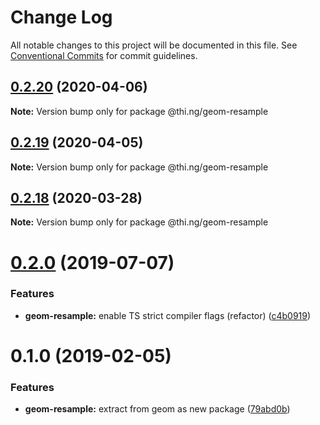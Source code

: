 # Change Log

All notable changes to this project will be documented in this file.
See [Conventional Commits](https://conventionalcommits.org) for commit guidelines.

## [0.2.20](https://github.com/thi-ng/umbrella/compare/@thi.ng/geom-resample@0.2.19...@thi.ng/geom-resample@0.2.20) (2020-04-06)

**Note:** Version bump only for package @thi.ng/geom-resample





## [0.2.19](https://github.com/thi-ng/umbrella/compare/@thi.ng/geom-resample@0.2.18...@thi.ng/geom-resample@0.2.19) (2020-04-05)

**Note:** Version bump only for package @thi.ng/geom-resample





## [0.2.18](https://github.com/thi-ng/umbrella/compare/@thi.ng/geom-resample@0.2.17...@thi.ng/geom-resample@0.2.18) (2020-03-28)

**Note:** Version bump only for package @thi.ng/geom-resample





# [0.2.0](https://github.com/thi-ng/umbrella/compare/@thi.ng/geom-resample@0.1.17...@thi.ng/geom-resample@0.2.0) (2019-07-07)

### Features

* **geom-resample:** enable TS strict compiler flags (refactor) ([c4b0919](https://github.com/thi-ng/umbrella/commit/c4b0919))

# 0.1.0 (2019-02-05)

### Features

* **geom-resample:** extract from geom as new package ([79abd0b](https://github.com/thi-ng/umbrella/commit/79abd0b))

